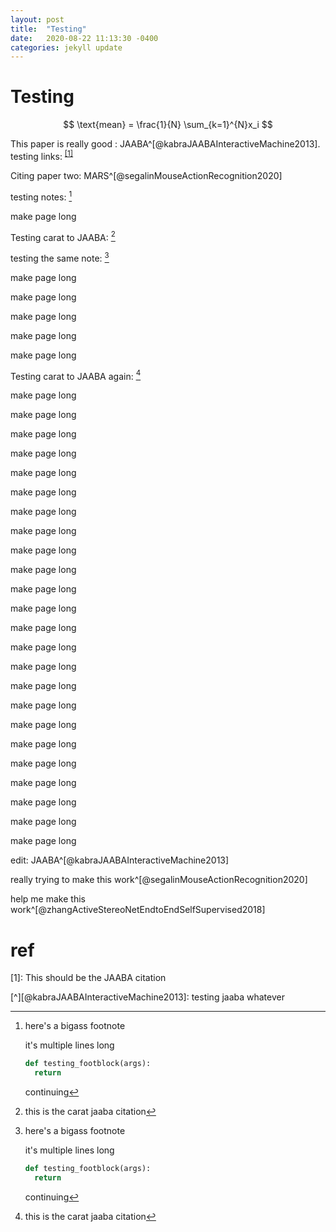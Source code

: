 ```yaml
---
layout: post
title:  "Testing"
date:   2020-08-22 11:13:30 -0400
categories: jekyll update
---
```


# Testing

$$
\text{mean} = \frac{1}{N} \sum_{k=1}^{N}x_i
$$

This paper is really good : JAABA^[@kabraJAABAInteractiveMachine2013].
testing links: <sup>[[1]](#1)</sup>

Citing paper two: MARS^[@segalinMouseActionRecognition2020]

testing notes: [^bignote]

make page long

Testing carat to JAABA: [^kabraJAABAInteractiveMachine2013]

testing the same note: [^bignote]

make page long

make page long

make page long

make page long

make page long

Testing carat to JAABA again: [^kabraJAABAInteractiveMachine2013]

make page long

make page long

make page long

make page long

make page long

make page long

make page long

make page long

make page long

make page long

make page long

make page long

make page long

make page long

make page long

make page long

make page long

make page long

make page long

make page long

make page long

make page long

make page long

make page long

edit: JAABA^[@kabraJAABAInteractiveMachine2013]

really trying to make this work^[@segalinMouseActionRecognition2020]

help me make this work^[@zhangActiveStereoNetEndtoEndSelfSupervised2018]

# ref
<a name="1">[1]</a>: This should be the JAABA citation

[^bignote]: here's a bigass footnote

    it's multiple lines long

    ```python
    def testing_footblock(args):
      return
    ```

    continuing

[^kabraJAABAInteractiveMachine2013]: this is the carat jaaba citation





[^][@kabraJAABAInteractiveMachine2013]: testing jaaba whatever
